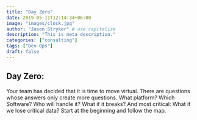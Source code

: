 ```yaml
---
title: "Day Zero"
date: 2019-05-11T12:14:34+06:00
image: "images/clock.jpg"
author: "Jason Stryker" # use capitalize
description: "This is meta description."
categories: ["consulting"]
tags: ["Dev-Ops"]
draft: false
---
```


## Day Zero:

Your team has decided that it is time to move virtual. There are questions whose answers only create more questions. What platform? Which Software? Who will handle it? What if it breaks? And most critical: What if we lose critical data? Start at the beginning and follow the map.
